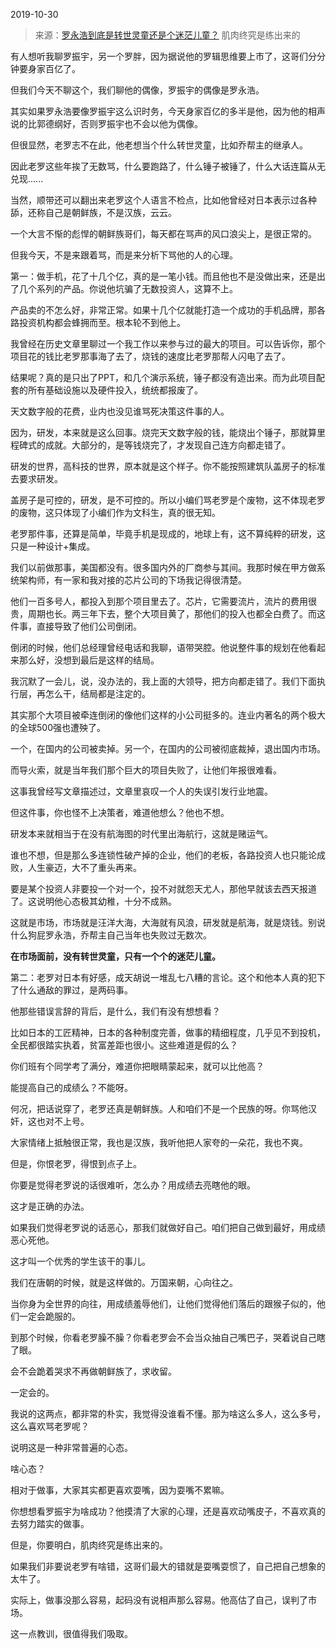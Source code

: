 2019-10-30

> 来源：[罗永浩到底是转世灵童还是个迷茫儿童？](http://mp.weixin.qq.com/s?__biz=MzU3NDc5Nzc0NQ==&mid=2247485718&idx=1&sn=ddb999bd5b4edf1b3c33f6c8711a946d&chksm=fd2dabc8ca5a22de075ef07132e9389b9f3368ed38369fb28b9623d66c81ddb6efe04f0ab8ea&scene=27#wechat_redirect)
> 肌肉终究是练出来的

有人想听我聊罗振宇，另一个罗胖，因为据说他的罗辑思维要上市了，这哥们分分钟要身家百亿了。  

  

但我们今天不聊这个，我们聊他的偶像，罗振宇的偶像是罗永浩。  

  

其实如果罗永浩要像罗振宇这么识时务，今天身家百亿的多半是他，因为他的相声说的比郭德纲好，否则罗振宇也不会以他为偶像。

  

但很显然，老罗志不在此，他老想当个什么转世灵童，比如乔帮主的继承人。  

  

因此老罗这些年挨了无数骂，什么要跑路了，什么锤子被锤了，什么大话连篇从无兑现......

  

当然，顺带还可以翻出来老罗这个人语言不检点，比如他曾经对日本表示过各种舔，还称自己是朝鲜族，不是汉族，云云。

  

一个大言不惭的彪悍的朝鲜族哥们，每天都在骂声的风口浪尖上，是很正常的。

  

但我今天，不是来跟着骂，而是来分析下骂他的人的心理。

  

第一：做手机，花了十几个亿，真的是一笔小钱。而且他也不是没做出来，还是出了几个系列的产品。你说他坑骗了无数投资人，这算不上。

  

产品卖的不怎么好，非常正常。如果十几个亿就能打造一个成功的手机品牌，那各路投资机构都会蜂拥而至。根本轮不到他上。

  

我曾经在历史文章里聊过一个我工作以来参与过的最大的项目。可以告诉你，那个项目花的钱比老罗那事海了去了，烧钱的速度比老罗那帮人闪电了去了。

  

结果呢？真的是只出了PPT，和几个演示系统，锤子都没有造出来。而为此项目配套的所有基础设施以及硬件投入，统统都报废了。

  

天文数字般的花费，业内也没见谁骂死决策这件事的人。

  

因为，研发，本来就是这么回事。烧完天文数字般的钱，能烧出个锤子，那就算里程碑式的成就。大部分的，是等钱烧完了，才发现自己连方向都走错了。

  

研发的世界，高科技的世界，原本就是这个样子。你不能按照建筑队盖房子的标准去要求研发。

  

盖房子是可控的，研发，是不可控的。所以小编们骂老罗是个废物，这不体现老罗的废物，这只体现了小编们作为文科生，真的很无知。

  

老罗那件事，还算是简单，毕竟手机是现成的，地球上有，这不算纯粹的研发，这只是一种设计+集成。

  

我们以前做那事，美国都没有。很多国内外的厂商参与其间。我那时候在甲方做系统架构师，有一家和我对接的芯片公司的下场我记得很清楚。

  

他们一百多号人，都投入到那个项目里去了。芯片，它需要流片，流片的费用很贵，周期也长。两三年下去，整个大项目黄了，那他们的投入也都全白费了。而这件事，直接导致了他们公司倒闭。

  

倒闭的时候，他们总经理曾经电话和我聊，语带哭腔。他说整件事的规划在他看起来那么好，没想到最后是这样的结局。

  

我沉默了一会儿，说，没办法的，我上面的大领导，把方向都走错了。我们下面执行层，再怎么干，结局都是注定的。

  

其实那个大项目被牵连倒闭的像他们这样的小公司挺多的。连业内著名的两个极大的全球500强也遭殃了。

  

一个，在国内的公司被卖掉。另一个，在国内的公司被彻底裁掉，退出国内市场。

  

而导火索，就是当年我们那个巨大的项目失败了，让他们年报很难看。

  

这事我曾经写文章描述过，文章里哀叹一个人的失误引发行业地震。  

  

但这件事，你也怪不上决策者，难道他想么？他也不想。

  

研发本来就相当于在没有航海图的时代里出海航行，这就是赌运气。

  

谁也不想，但是那么多连锁性破产掉的企业，他们的老板，各路投资人也只能论成败，人生豪迈，大不了重头再来。

  

要是某个投资人非要投一个对一个，投不对就怨天尤人，那他早就该去西天报道了。这说明他心态极其幼稚，十分不成熟。

  

这就是市场，市场就是汪洋大海，大海就有风浪，研发就是航海，就是烧钱。别说什么狗屁罗永浩，乔帮主自己当年也失败过无数次。

  

 **在市场面前，没有转世灵童，只有一个个的迷茫儿童。**

  

第二：老罗对日本有好感，成天胡说一堆乱七八糟的言论。这个和他本人真的犯下了什么通敌的罪过，是两码事。

  

他那些错误言辞的背后，是什么，我们有没有想想看？

  

比如日本的工匠精神，日本的各种制度完善，做事的精细程度，几乎见不到投机，全民都很踏实执着，贫富差距也很小。这些难道是假的么？

  

你们班有个同学考了满分，难道你把眼睛蒙起来，就可以比他高？

  

能提高自己的成绩么？不能呀。  

  

何况，把话说穿了，老罗还真是朝鲜族。人和咱们不是一个民族的呀。你骂他汉奸，这也对不上号。

  

大家情绪上抵触很正常，我也是汉族，我听他把人家夸的一朵花，我也不爽。

  

但是，你恨老罗，得恨到点子上。

  

你要是觉得老罗说的话很难听，怎么办？用成绩去亮瞎他的眼。

  

这才是正确的办法。

  

如果我们觉得老罗说的话恶心，那我们就做好自己。咱们把自己做到最好，用成绩恶心死他。

  

这才叫一个优秀的学生该干的事儿。

  
我们在唐朝的时候，就是这样做的。万国来朝，心向往之。  

  

当你身为全世界的向往，用成绩羞辱他们，让他们觉得他们落后的跟猴子似的，他们一定会跪服的。

  

到那个时候，你看老罗臊不臊？你看老罗会不会当众抽自己嘴巴子，哭着说自己瞎了眼。

  

会不会跪着哭求不再做朝鲜族了，求收留。

  

一定会的。

  

我说的这两点，都非常的朴实，我觉得没谁看不懂。那为啥这么多人，这么多号，这么喜欢骂老罗呢？

  

说明这是一种非常普遍的心态。

  

啥心态？  

  

相对于做事，大家其实都更喜欢耍嘴，因为耍嘴不累嘛。

  

你想想看罗振宇为啥成功？他摸清了大家的心理，还是喜欢动嘴皮子，不喜欢真的去努力踏实的做事。

  

但是，你要明白，肌肉终究是练出来的。  

  

如果我们非要说老罗有啥错，这哥们最大的错就是耍嘴耍惯了，自己把自己想象的太牛了。

  

实际上，做事没那么容易，起码没有说相声那么容易。他高估了自己，误判了市场。

  

这一点教训，很值得我们吸取。

